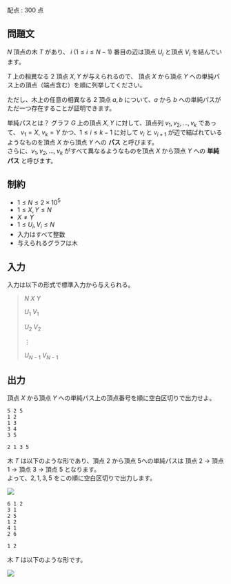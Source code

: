 配点 : $300$ 点

## 問題文

$N$ 頂点の木 $T$ があり、 $i$ $(1\leq i\leq N-1)$ 番目の辺は頂点 $U_i$ と頂点 $V_i$ を結んでいます。

$T$ 上の相異なる $2$ 頂点 $X,Y$ が与えられるので、
頂点 $X$ から頂点 $Y$ への単純パス上の頂点（端点含む）を順に列挙してください。

ただし、木上の任意の相異なる $2$ 頂点 $a,b$ について、$a$ から $b$ への単純パスがただ一つ存在することが証明できます。

 単純パスとは？
グラフ $G$ 上の頂点 $X,Y$ に対して、頂点列 $v_1,v_2, \ldots, v_k$ であって、
$v_1=X$, $v_k=Y$ かつ、$1\leq i\leq k-1$ に対して $v_i$ と
$v_{i+1}$ が辺で結ばれているようなものを頂点 $X$ から頂点 $Y$ への **パス** と呼びます。  
さらに、$v_1,v_2, \ldots, v_k$ がすべて異なるようなものを頂点 $X$ から頂点 $Y$ への **単純パス** と呼びます。

## 制約

- $1\leq N\leq 2\times 10^5$
- $1\leq X,Y\leq N$
- $X\neq Y$
- $1\leq U_i,V_i\leq N$
- 入力はすべて整数
- 与えられるグラフは木

## 入力

入力は以下の形式で標準入力から与えられる。

> $N$ $X$ $Y$
> 
> $U_1$ $V_1$
> 
> $U_2$ $V_2$
> 
> $\vdots$
> 
> $U_{N-1}$ $V_{N-1}$

## 出力

頂点 $X$ から頂点 $Y$ への単純パス上の頂点番号を順に空白区切りで出力せよ。  

```input1
5 2 5
1 2
1 3
3 4
3 5
```

```output1
2 1 3 5
```

木 $T$ は以下のような形であり、頂点 $2$ から頂点 $5$への単純パスは
頂点 $2$ $\to$ 頂点 $1$ $\to$ 頂点 $3$ $\to$ 頂点 $5$ となります。<br>
よって、$2,1,3,5$ をこの順に空白区切りで出力します。

![](https://img.atcoder.jp/abc270/4f4278d90219acdbf32e838353b7a55a.png)

```input2
6 1 2
3 1
2 5
1 2
4 1
2 6
```

```output2
1 2
```

木 $T$ は以下のような形です。

![](https://img.atcoder.jp/abc270/3766cc7963f74e28fa0de6ff660b1998.png)